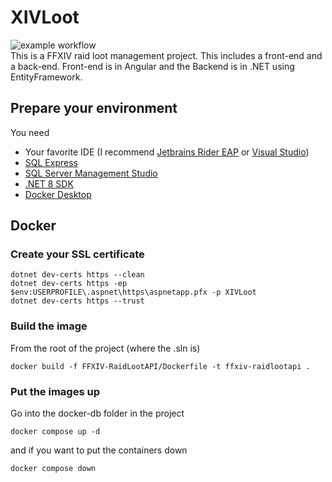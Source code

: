 # XIVLoot
![example workflow](https://github.com/RickyChittaphone/FFXIV-RaidLootAPI/actions/workflows/dotnet.yml/badge.svg)<br>
This is a FFXIV raid loot management project. This includes a front-end and a back-end. Front-end is in Angular and the Backend is in .NET using EntityFramework.
## Prepare your environment

You need

* Your favorite IDE (I recommend [Jetbrains Rider EAP](https://www.jetbrains.com/lp/toolbox/) or [Visual Studio](https://visualstudio.microsoft.com/vs/))
* [SQL Express](https://www.microsoft.com/en-us/download/details.aspx?id=101064)
* [SQL Server Management Studio](https://learn.microsoft.com/en-us/sql/ssms/download-sql-server-management-studio-ssms?view=sql-server-ver16)
* [.NET 8 SDK](https://dotnet.microsoft.com/en-us/download/dotnet/8.0)
* [Docker Desktop](https://docs.docker.com/desktop/install/windows-install/)

## Docker


### Create your SSL certificate

```shell
dotnet dev-certs https --clean
dotnet dev-certs https -ep $env:USERPROFILE\.aspnet\https\aspnetapp.pfx -p XIVLoot
dotnet dev-certs https --trust
```

### Build the image

From the root of the project (where the .sln is)
```shell
docker build -f FFXIV-RaidLootAPI/Dockerfile -t ffxiv-raidlootapi .
```

### Put the images up

Go into the docker-db folder in the project
```shell
docker compose up -d
```

and if you want to put the containers down

```shell
docker compose down
```

